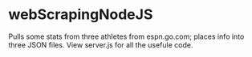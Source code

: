 webScrapingNodeJS
=================

Pulls some stats from three athletes from espn.go.com; places info into three JSON files.
View server.js for all the usefule code.
